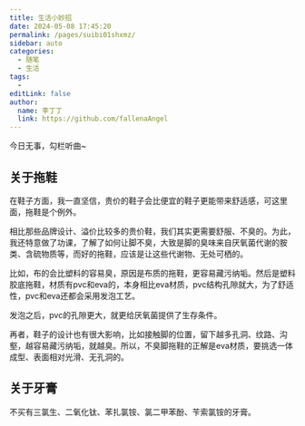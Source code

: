 ```yaml
---
title: 生活小妙招
date: 2024-05-08 17:45:20
permalink: /pages/suibi01shxmz/
sidebar: auto
categories:
  - 随笔
  - 生活
tags:
  - 
editLink: false
author: 
  name: 李丁丁
  link: https://github.com/fallenaAngel
---
```


今日无事，勾栏听曲~

<!-- more -->

## 关于拖鞋

在鞋子方面，我一直坚信，贵价的鞋子会比便宜的鞋子更能带来舒适感，可这里面，拖鞋是个例外。

相比那些品牌设计、溢价比较多的贵价鞋，我们其实更需要舒服、不臭的。为此，我还特意做了功课，了解了如何让脚不臭，大致是脚的臭味来自厌氧菌代谢的胺类、含硫物质等，而好的拖鞋，应该是让这些代谢物、无处可栖的。

比如，布的会比塑料的容易臭，原因是布质的拖鞋，更容易藏污纳垢。然后是塑料胶底拖鞋，材质有pvc和eva的，本身相比eva材质，pvc结构孔隙就大，为了舒适性，pvc和eva还都会采用发泡工艺。

发泡之后，pvc的孔隙更大，就更给厌氧菌提供了生存条件。

再者，鞋子的设计也有很大影响，比如接触脚的位置，留下越多孔洞、纹路、沟壑，越容易藏污纳垢，就越臭。所以，不臭脚拖鞋的正解是eva材质，要挑选一体成型、表面相对光滑、无孔洞的。

## 关于牙膏

不买有三氯生、二氧化钛、苯扎氯铵、氯二甲苯酚、苄索氯铵的牙膏。
